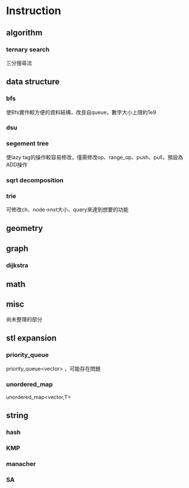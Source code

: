 # Instruction
## algorithm
### ternary search
三分搜尋法
## data structure
### bfs
使Bfs實作較方便的資料結構，改良自queue，數字大小上限約1e9
### dsu
### segement tree
使lazy tag的操作較容易修改，僅需修改op、range_op、push、pull，預設為ADD操作
### sqrt decomposition
### trie
可修改ch、node->nxt大小、query來達到想要的功能
## geometry
## graph
### dijkstra
## math
## misc
尚未整理的部分
## stl expansion
### priority_queue
priority_queue<vector<int>> ，可能存在問題
### unordered_map
unordered_map<vector<int>,T>
## string
### hash
### KMP
### manacher
### SA